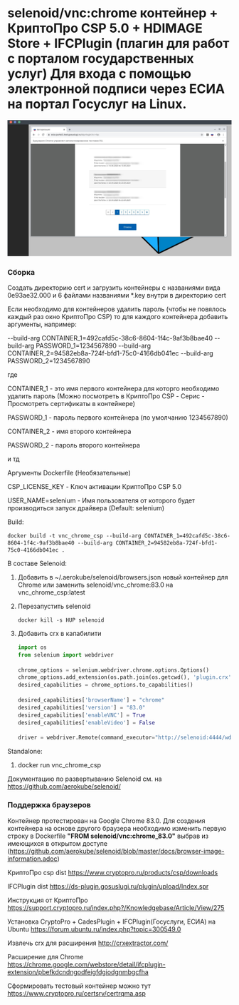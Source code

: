 # selenoid/vnc:chrome контейнер + КриптоПро CSP 5.0  + HDIMAGE Store + IFCPlugin (плагин для работ с порталом государственных услуг) Для входа с помощью электронной подписи через ЕСИА на портал Госуслуг на Linux.

![Alt text](choose_cert.jpg?raw=true "Выбор сертификата")

### Сборка 
Создать директорию cert и загрузить контейнеры с названиями вида 0e93ae32.000 и 6 файлами названиями *.key внутри в директорию cert

Если необходимо для контейнеров удалить пароль (чтобы не повялось каждый раз окно КриптоПро CSP) то для каждого контейнера добавить аргументы, например:

--build-arg CONTAINER_1=492cafd5c-38c6-8604-1f4c-9af3b8bae40 --build-arg PASSWORD_1=1234567890 --build-arg CONTAINER_2=94582eb8a-724f-bfd1-75c0-4166db041ec --build-arg PASSWORD_2=1234567890 

где 

CONTAINER_1 - это имя первого контейнера для которго необходимо удалить пароль (Можно посмотреть в КриптоПро CSP - Серис - Просмотреть сертификаты в контейнере)

PASSWORD_1 - пароль первого контейнера (по умолчанию 1234567890)

CONTAINER_2 - имя второго контейнера

PASSWORD_2 - пароль второго контейнера

и тд

Аргументы Dockerfile (Необязательные)

CSP_LICENSE_KEY - Ключ активации КриптоПро CSP 5.0 

USER_NAME=selenium - Имя пользователя от которого будет производиться запуск драйвера (Default: selenium)


Build:
                
    docker build -t vnc_chrome_csp --build-arg CONTAINER_1=492cafd5c-38c6-8604-1f4c-9af3b8bae40 --build-arg CONTAINER_2=94582eb8a-724f-bfd1-75c0-4166db041ec .

В составе Selenoid:
1. Добавить в ~/.aerokube/selenoid/browsers.json новый контейнер для Chrome или заменить selenoid/vnc_chrome:83.0 на vnc_chrome_csp:latest

    
2. Перезапустить selenoid
    ```
    docker kill -s HUP selenoid
    ```
    
3. Добавить crx в капабилити

    ```python
    import os
    from selenium import webdriver

    chrome_options = selenium.webdriver.chrome.options.Options()
    chrome_options.add_extension(os.path.join(os.getcwd(), 'plugin.crx'))
    desired_capabilities = chrome_options.to_capabilities()

    desired_capabilities['browserName'] = "chrome"
    desired_capabilities['version'] = "83.0"
    desired_capabilities['enableVNC'] = True
    desired_capabilities['enableVideo'] = False

    driver = webdriver.Remote(command_executor="http://selenoid:4444/wd/hub", desired_capabilities=desired_capabilities)
    ```

Standalone:
   
1. docker run vnc_chrome_csp

Документацию по развертыванию Selenoid см. на https://github.com/aerokube/selenoid/

### Поддержка браузеров
Контейнер протестирован на Google Chrome 83.0. 
Для создения контейнера на основе другого браузера необходимо изменить первую строку в Dockerfile **"FROM selenoid/vnc:chrome_83.0"** выбрав из
имеющихся в открытом доступе (https://github.com/aerokube/selenoid/blob/master/docs/browser-image-information.adoc)


КриптоПро csp dist https://www.cryptopro.ru/products/csp/downloads

IFCPlugin dist https://ds-plugin.gosuslugi.ru/plugin/upload/Index.spr

Инструкция от КриптоПро https://support.cryptopro.ru/index.php?/Knowledgebase/Article/View/275

Установка CryptoPro + CadesPlugin + IFCPlugin(Госуслуги, ЕСИА) на Ubuntu https://forum.ubuntu.ru/index.php?topic=300549.0

Извлечь crx для расширения http://crxextractor.com/

Расширение для Chrome https://chrome.google.com/webstore/detail/ifcplugin-extension/pbefkdcndngodfeigfdgiodgnmbgcfha

Сформировать тестовый контейнер можно тут https://www.cryptopro.ru/certsrv/certrqma.asp